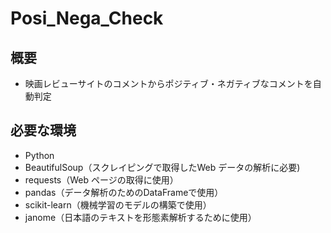 # Posi_Nega_Check

## 概要

- 映画レビューサイトのコメントからポジティブ・ネガティブなコメントを自動判定

## 必要な環境

- Python
- BeautifulSoup（スクレイピングで取得したWeb データの解析に必要)
- requests（Web ページの取得に使用）
- pandas（データ解析のためのDataFrameで使用）
- scikit-learn（機械学習のモデルの構築で使用）
- janome（日本語のテキストを形態素解析するために使用）
